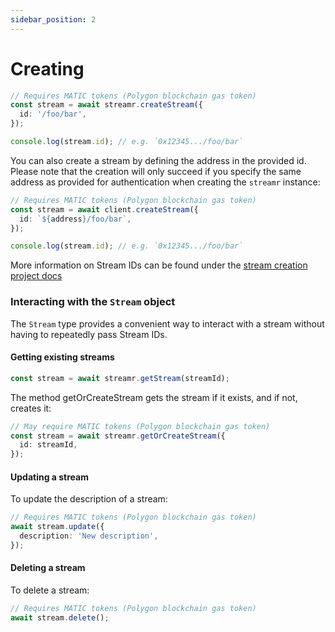 ```yaml
---
sidebar_position: 2
---
```

# Creating

```ts
// Requires MATIC tokens (Polygon blockchain gas token)
const stream = await streamr.createStream({
  id: '/foo/bar',
});

console.log(stream.id); // e.g. `0x12345.../foo/bar`
```

You can also create a stream by defining the address in the provided id. Please note that the creation will only succeed if you specify the same address as provided for authentication when creating the `streamr` instance:

```ts
// Requires MATIC tokens (Polygon blockchain gas token)
const stream = await client.createStream({
  id: `${address}/foo/bar`,
});

console.log(stream.id); // e.g. `0x12345.../foo/bar`
```

More information on Stream IDs can be found under the [stream creation project docs](https://streamr.network/docs/streams/creating-streams)


### Interacting with the `Stream` object
The `Stream` type provides a convenient way to interact with a stream without having to repeatedly pass Stream IDs.

#### Getting existing streams

```ts
const stream = await streamr.getStream(streamId);
```

The method getOrCreateStream gets the stream if it exists, and if not, creates it:

```ts
// May require MATIC tokens (Polygon blockchain gas token)
const stream = await streamr.getOrCreateStream({
  id: streamId,
});
```

#### Updating a stream
To update the description of a stream:

```ts
// Requires MATIC tokens (Polygon blockchain gas token)
await stream.update({
  description: 'New description',
});
```

#### Deleting a stream
To delete a stream:

```ts
// Requires MATIC tokens (Polygon blockchain gas token)
await stream.delete();
```
